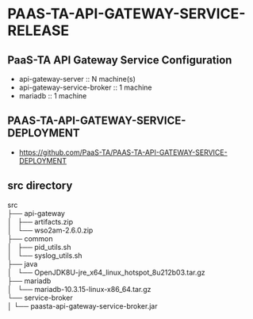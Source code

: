 # PAAS-TA-API-GATEWAY-SERVICE-RELEASE


## PaaS-TA API Gateway Service Configuration
- api-gateway-server :: N machine(s)
- api-gateway-service-broker :: 1 machine
- mariadb :: 1 machine

## PAAS-TA-API-GATEWAY-SERVICE-DEPLOYMENT 
- https://github.com/PaaS-TA/PAAS-TA-API-GATEWAY-SERVICE-DEPLOYMENT

## src directory
src  
    ├── api-gateway  
    │   ├── artifacts.zip  
    │   └── wso2am-2.6.0.zip  
    ├── common  
    │   ├── pid_utils.sh  
    │   └── syslog_utils.sh  
    ├── java  
    │   └── OpenJDK8U-jre_x64_linux_hotspot_8u212b03.tar.gz  
    ├── mariadb  
    │   └── mariadb-10.3.15-linux-x86_64.tar.gz  
    └── service-broker  
    │   └── paasta-api-gateway-service-broker.jar  
    
